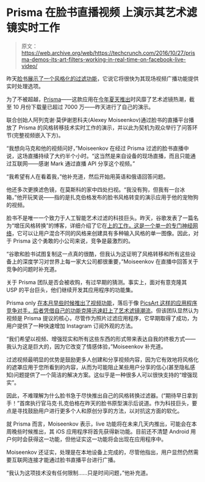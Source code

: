 # Prisma 在脸书直播视频 上演示其艺术滤镜实时工作

> 原文：<https://web.archive.org/web/https://techcrunch.com/2016/10/27/prisma-demos-its-art-filters-working-in-real-time-on-facebook-live-video/>

昨天[脸书展示了一个风格化的过滤功能](https://web.archive.org/web/20230328231745/https://techcrunch.com/2016/10/25/facebook-video-filters/)，它说它将很快为其现场视频广播功能提供实时处理选项。

为了不被超越，[Prisma](https://web.archive.org/web/20230328231745/https://itunes.apple.com/us/app/prisma-free-photo-editor-art/id1122649984?mt=8)——这款应用在[今年夏天推出](https://web.archive.org/web/20230328231745/https://techcrunch.com/2016/06/24/prisma-uses-ai-to-turn-your-photos-into-graphic-novel-fodder-double-quick/)时风靡了艺术滤镜热潮，截至 10 月份下载量已超过 7000 万——昨天进行了自己的演示。

联合创始人阿列克谢·莫伊谢恩科夫(Alexey Moiseenkov)通过脸书的直播平台播放了 Prisma 的风格转移技术实时工作的演示，并以此为契机为观众举行了问答环节(完整视频嵌入下方)。

“我想向马克和他的视频问好，”Moiseenkov 在经过 Prisma 过滤的脸书直播中说，这场直播持续了大约半个小时。“这当然是来自设备的现场直播，而且只能通过互联网——感谢 Mark 通过直播 API 分享这个视频。”

“我希望有人在看着我，”他补充道，然后开始用英语和俄语回答问题。

他还多次更换滤色镜，在莫斯科的家中四处扫视。“我没有狗，但我有一台冰箱，”他开玩笑说——指的是扎克伯格发布的脸书风格转变的演示应用于他的宠物狗的视频。

脸书不是唯一一个致力于人工智能艺术过滤的科技巨头。昨天，谷歌发表了一篇名为“增压风格转换”的博客，详细介绍了它在[上的工作，这是一个单一的专门神经网络](https://web.archive.org/web/20230328231745/https://techcrunch.com/2016/10/26/deep-learning-tool-lets-you-pick-your-pastiche-mostly-monet-a-dab-of-dore-and-a-pinch-of-picasso/)，它可以让用户混合不同的风格来创建具有多种输入风格的单一图像。因此，对于 Prisma 这个勇敢的小公司来说，竞争是最激烈的。

“谷歌和脸书试图复制这一点真的很酷，但我认为这证明了风格转移和所有这些设备上的深度学习对世界上每一家大公司都很重要，”Moiseenkov 在直播中回答关于竞争的问题时补充道。

关于 Prisma 团队是否会被收购，有过早期的猜测。事实上，面对有意克隆其 USP 的平台巨头，他们继续开发其应用程序的功能集。

Prisma only [在本月早些时候推出了视频功能](https://web.archive.org/web/20230328231745/https://techcrunch.com/2016/10/06/prisma-adds-art-filtered-video-gifs-coming-next/)，落后于像 [PicsArt 这样的应用程序竞争对手，后者凭借自己的功能克隆迅速赶上了艺术滤镜潮流](https://web.archive.org/web/20230328231745/https://techcrunch.com/2016/09/22/picsart-ooh-purdy/)。但该团队显然认为视频是 Prisma 提议的核心，尽管作为照片过滤应用程序，它早期取得了成功，为用户提供了一种快速增加 Instagram 订阅外观的方法。

“我们希望以视频、增强现实和所有这些东西的形式带来表达自我的终极方式——我认为这是巨大的，因为它改变了情感体验，”Moiseenkov 补充道。

过滤视频最明显的优势是鼓励更多人创建和分享视频内容，因为它有效地将风格化的遮罩应用于您所看到的内容，从而为可能阻止某些用户分享的信心(甚至隐私感知)问题提供了一个简洁的解决方案。这似乎是一种很多人可以很快支持的“增强现实”。

因此，不难理解为什么脸书急于尽快推出自己的风格转换过滤器。(“期待早日拿到手！”首席执行官马克·扎克伯格在昨天的脸书原型演示后说道。作为科技巨头，要点是寻找鼓励用户进行更多个人和原创分享的方法，以对抗这方面的软化。

就 Prisma 而言，Moiseenkov 表示，live 功能将在未来几天内推出，可能会在本周晚些时候推出，其 iOS 应用程序将首先获得新功能。目前还不清楚 Android 用户何时会获得这一功能，但他证实这一功能将会出现在应用程序中。

Moiseenkov 还证实，处理是在本地设备上完成的，尽管他指出，用户显然仍然需要互联网连接才能通过脸书直播平台进行广播。

“我认为这项技术没有任何限制……只是时间问题，”他补充道。